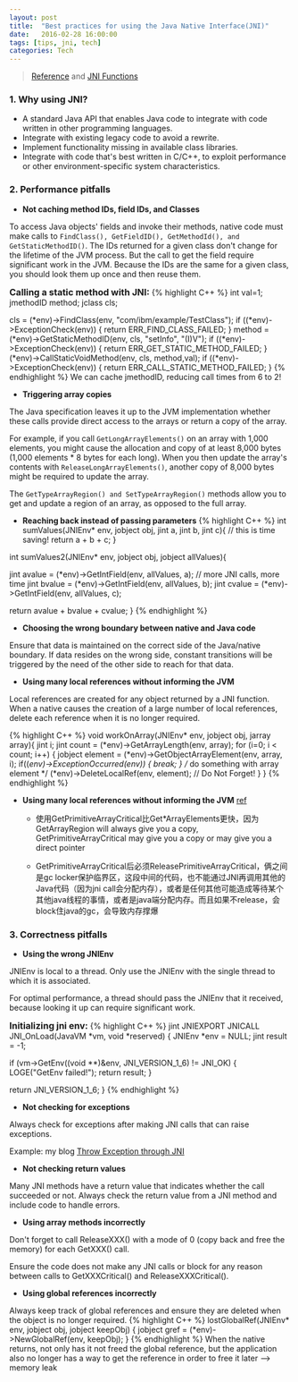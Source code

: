 ```yaml
---
layout: post
title:  "Best practices for using the Java Native Interface(JNI)"
date:   2016-02-28 16:00:00
tags: [tips, jni, tech]
categories: Tech
---
```


>  [Reference](https://www.ibm.com/developerworks/library/j-jni/)
>  and [JNI Functions](http://docs.oracle.com/javase/1.5.0/docs/guide/jni/spec/functions.html)

### 1. Why using JNI?
* A standard Java API that enables Java code to integrate with code written in other programming languages.
* Integrate with existing legacy code to avoid a rewrite.
* Implement functionality missing in available class libraries.
* Integrate with code that's best written in C/C++, to exploit performance or other environment-specific system characteristics.

### 2. Performance pitfalls

* **Not caching method IDs, field IDs, and Classes**

To access Java objects' fields and invoke their methods, native code must make calls to `FindClass(), GetFieldID(), GetMethodId(), and GetStaticMethodID()`. The IDs returned for a given class don't change for the lifetime of the JVM process. But the call to get the field require significant work in the JVM. Because the IDs are the same for a given class, you should look them up once and then reuse them.

**<font size="3">Calling a static method with JNI:</font>**
{% highlight C++ %}
int val=1;
jmethodID method;
jclass cls;

cls = (*env)->FindClass(env, "com/ibm/example/TestClass");
if ((*env)->ExceptionCheck(env)) {
   return ERR_FIND_CLASS_FAILED;
}
method = (*env)->GetStaticMethodID(env, cls, "setInfo", "(I)V");
if ((*env)->ExceptionCheck(env)) {
   return ERR_GET_STATIC_METHOD_FAILED;
}
(*env)->CallStaticVoidMethod(env, cls, method,val);
if ((*env)->ExceptionCheck(env)) {
   return ERR_CALL_STATIC_METHOD_FAILED;
}
{% endhighlight %}
We can cache jmethodID, reducing call times from 6 to 2!

* **Triggering array copies**

The Java specification leaves it up to the JVM implementation whether these calls provide direct access to the arrays or return a copy of the array.

For example, if you call `GetLongArrayElements()` on an array with 1,000 elements, you might cause the allocation and copy of at least 8,000 bytes (1,000 elements * 8 bytes for each long). When you then update the array's contents with `ReleaseLongArrayElements()`, another copy of 8,000 bytes might be required to update the array. 

The `GetTypeArrayRegion() and SetTypeArrayRegion()` methods allow you to get and update a region of an array, as opposed to the full array. 

* **Reaching back instead of passing parameters**
{% highlight C++ %}
int sumValues(JNIEnv* env, jobject obj, jint a, jint b, jint c){  // this is time saving!
   return a + b + c;
}

int sumValues2(JNIEnv* env, jobject obj, jobject allValues){

   jint avalue = (*env)->GetIntField(env, allValues, a);  // more JNI calls, more time
   jint bvalue = (*env)->GetIntField(env, allValues, b);
   jint cvalue = (*env)->GetIntField(env, allValues, c);
   
   return avalue + bvalue + cvalue;
}
{% endhighlight %}

* **Choosing the wrong boundary between native and Java code**

Ensure that data is maintained on the correct side of the Java/native boundary. If data resides on the wrong side, constant transitions will be triggered by the need of the other side to reach for that data.

* **Using many local references without informing the JVM**

Local references are created for any object returned by a JNI function. When a native causes the creation of a large number of local references, delete each reference when it is no longer required.

{% highlight C++ %}
void workOnArray(JNIEnv* env, jobject obj, jarray array){
   jint i;
   jint count = (*env)->GetArrayLength(env, array);
   for (i=0; i < count; i++) {
      jobject element = (*env)->GetObjectArrayElement(env, array, i);
      if((*env)->ExceptionOccurred(env)) {
         break;
      }
      /* do something with array element */
      (*env)->DeleteLocalRef(env, element);  // Do Not Forget!
   }
}
{% endhighlight %}

* **Using many local references without informing the JVM**
[ref](https://stackoverflow.com/questions/23258357/whats-the-trade-off-between-using-getprimitivearraycritical-and-getprimitivety)

  * 使用GetPrimitiveArrayCritical比Get*ArrayElements更快，因为GetArrayRegion will always give you a copy, GetPrimitiveArrayCritical may give you a copy or may give you a direct pointer
  
  * GetPrimitiveArrayCritical后必须ReleasePrimitiveArrayCritical，俩之间是gc locker保护临界区，这段中间的代码，也不能通过JNI再调用其他的Java代码（因为jni call会分配内存），或者是任何其他可能造成等待某个其他java线程的事情，或者是java端分配内存。而且如果不release，会block住java的gc，会导致内存撑爆

### 3. Correctness pitfalls

* **Using the wrong JNIEnv**

JNIEnv is local to a thread. Only use the JNIEnv with the single thread to which it is associated.

For optimal performance, a thread should pass the JNIEnv that it received, because looking it up can require significant work.

**<font size="3">Initializing jni env:</font>**
{% highlight C++ %}
jint JNIEXPORT JNICALL JNI_OnLoad(JavaVM *vm, void *reserved) {
  JNIEnv *env = NULL;
  jint result = -1;

  if (vm->GetEnv((void **)&env, JNI_VERSION_1_6) != JNI_OK) {
    LOGE("GetEnv failed!");
    return result;
  }

  return JNI_VERSION_1_6;
}
{% endhighlight %}

* **Not checking for exceptions**

Always check for exceptions after making JNI calls that can raise exceptions.

Example: my blog [Throw Exception through JNI](http://wykvictor.github.io/2016/02/18/JNI-C++-Throw-Exception-to-Java.html#ioaoc)

* **Not checking return values**

Many JNI methods have a return value that indicates whether the call succeeded or not. Always check the return value from a JNI method and include code to handle errors.

* **Using array methods incorrectly**

Don't forget to call ReleaseXXX() with a mode of 0 (copy back and free the memory) for each GetXXX() call.

Ensure the code does not make any JNI calls or block for any reason between calls to GetXXXCritical() and ReleaseXXXCritical().

* **Using global references incorrectly**

Always keep track of global references and ensure they are deleted when the object is no longer required.
{% highlight C++ %}
lostGlobalRef(JNIEnv* env, jobject obj, jobject keepObj) {
   jobject gref = (*env)->NewGlobalRef(env, keepObj);
}
{% endhighlight %}
When the native returns, not only has it not freed the global reference, but the application also no longer has a way to get the reference in order to free it later --> memory leak